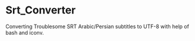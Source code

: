 # Srt_Converter
Converting Troublesome SRT Arabic/Persian subtitles to UTF-8 with help of bash and iconv.
